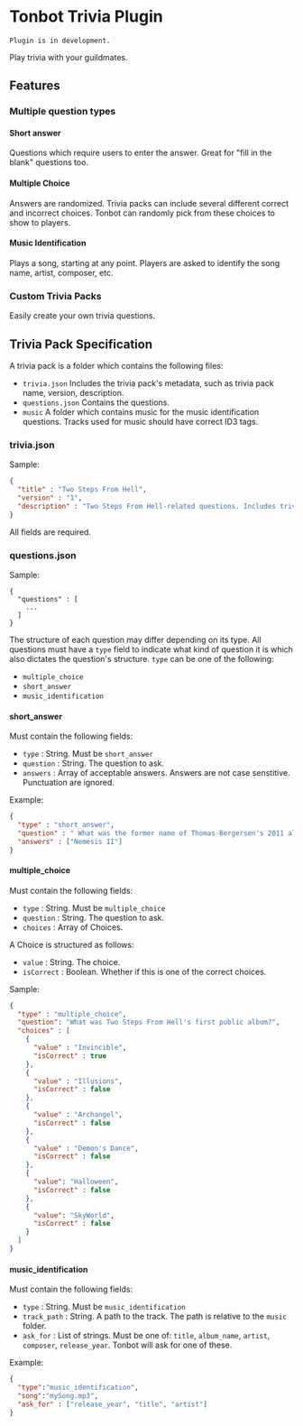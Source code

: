 # Tonbot Trivia Plugin

```
Plugin is in development.
```

Play trivia with your guildmates.

## Features

### Multiple question types
#### Short answer
Questions which require users to enter the answer. Great for "fill in the blank" questions too.

#### Multiple Choice
Answers are randomized. 
Trivia packs can include several different correct and incorrect choices. Tonbot can randomly pick from these choices to show to players. 

#### Music Identification
Plays a song, starting at any point. Players are asked to identify the song name, artist, composer, etc.

### Custom Trivia Packs
Easily create your own trivia questions.

## Trivia Pack Specification

A trivia pack is a folder which contains the following files:
* ``trivia.json`` Includes the trivia pack's metadata, such as trivia pack name, version, description.
* ``questions.json`` Contains the questions.
* ``music`` A folder which contains music for the music identification questions. Tracks used for music should have correct ID3 tags.

### trivia.json

Sample:
```json
{
  "title" : "Two Steps From Hell",
  "version" : "1",
  "description" : "Two Steps From Hell-related questions. Includes trivia about Nick Phoenix and Thomas Bergersen."
}
```

All fields are required.

### questions.json

Sample:
```
{
  "questions" : [
    ...
  ]
}
```

The structure of each question may differ depending on its type. All questions must have a ``type`` field to indicate what kind of question it is which also dictates the question's structure. ``type`` can be one of the following:
* ``multiple_choice``
* ``short_answer``
* ``music_identification``

#### short_answer

Must contain the following fields:
* ``type`` : String. Must be ``short_answer``
* ``question`` : String. The question to ask.
* ``answers`` : Array of acceptable answers. Answers are not case senstitive. Punctuation are ignored.

Example: 
```json
{
  "type" : "short_answer",
  "question" : " What was the former name of Thomas Bergersen's 2011 album, Illusions?",
  "answers" : ["Nemesis II"]
}
```

#### multiple_choice

Must contain the following fields:
* ``type`` : String. Must be ``multiple_choice``
* ``question`` : String. The question to ask.
* ``choices`` : Array of Choices.

A Choice is structured as follows:
* ``value`` : String. The choice.
* ``isCorrect`` : Boolean. Whether if this is one of the correct choices.

Sample:
```json
{
  "type" : "multiple_choice",
  "question": "What was Two Steps From Hell's first public album?",
  "choices" : [
    {
      "value" : "Invincible",
      "isCorrect" : true
    },
    {
      "value" : "Illusions",
      "isCorrect" : false
    },
    {
      "value" : "Archangel",
      "isCorrect" : false
    },
    {
      "value" : "Demon's Dance",
      "isCorrect" : false
    },
    {
      "value": "Halloween",
      "isCorrect" : false
    },
    {
      "value": "SkyWorld",
      "isCorrect" : false
    }
  ]
}
```

#### music_identification

Must contain the following fields:
* ``type`` : String. Must be ``music_identification``
* ``track_path`` : String. A path to the track. The path is relative to the ``music`` folder.
* ``ask_for`` : List of strings. Must be one of: ``title``, ``album_name``, ``artist``, ``composer``,  ``release_year``. Tonbot will ask for one of these.

Example: 
```json
{
  "type":"music_identification",
  "song":"mySong.mp3",
  "ask_for" : ["release_year", "title", "artist"]
}
```
